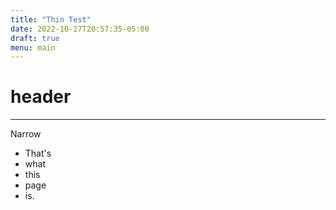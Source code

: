 ```yaml
---
title: "Thin Test"
date: 2022-10-27T20:57:35-05:00
draft: true
menu: main
---
```


<!--
This page has uncharacteristically narrow text, which can expose issues
in the style and structure of the website.
I keep it around for that purpose.
-->

# header

---

Narrow

- That's
- what
- this
- page
- is.
